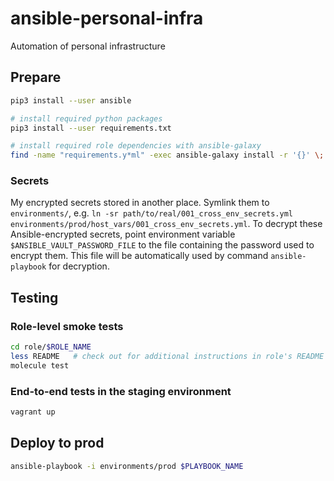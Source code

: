# ansible-personal-infra
Automation of personal infrastructure

## Prepare
```bash
pip3 install --user ansible

# install required python packages
pip3 install --user requirements.txt

# install required role dependencies with ansible-galaxy
find -name "requirements.y*ml" -exec ansible-galaxy install -r '{}' \;
```

### Secrets
My encrypted secrets stored in another place. Symlink them to `environments/`, e.g. `ln -sr path/to/real/001_cross_env_secrets.yml environments/prod/host_vars/001_cross_env_secrets.yml`.
To decrypt these Ansible-encrypted secrets, point environment variable `$ANSIBLE_VAULT_PASSWORD_FILE` to the file containing the password used to encrypt them. This file will be automatically used by command `ansible-playbook` for decryption.

## Testing

### Role-level smoke tests
```bash
cd role/$ROLE_NAME
less README   # check out for additional instructions in role's README
molecule test
```

### End-to-end tests in the staging environment
```bash
vagrant up
```

## Deploy to prod
```bash
ansible-playbook -i environments/prod $PLAYBOOK_NAME
```
